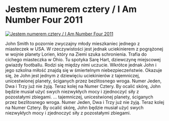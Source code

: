 Jestem numerem cztery / I Am Number Four 2011 
=============
[![Jestem numerem cztery / I Am Number Four 2011 ](http://vidos.pl/images/player.gif)](http://vidos.pl/jestem-numerem-cztery-i-am-number-four-2011)

 John Smith to pozornie zwyczajny młody mieszkaniec jednego z miasteczek w USA. W rzeczywistości jest jednak uciekinierem z pogrążonej w wojnie planety Lorien, który na Ziemi szuka schronienia. Trafia do cichego miasteczka w Ohio. Tu spotyka Sarę Hart, dziewczynę miejscowej gwiazdy footballu. Rodzi się między nimi uczucie. Wkrótce jednak John i jego szkolna miłość znajdą się w śmiertelnym niebezpieczeństwie. Okazuje się, że John jest jednym z dziewięciu uciekinierów z tajemniczej, unicestwionej planety, ściganych przez bezlitosnego wroga. Numer Jeden, Dwa i Trzy już nie żyją. Teraz kolej na Numer Cztery. By ocalić skórę, John będzie musiał użyć swych niezwykłych mocy i zjednoczyć siły z pozostałymi zbiegami.  ... tajemniczej, unicestwionej planety, ściganych przez bezlitosnego wroga. Numer Jeden, Dwa i Trzy już nie żyją. Teraz kolej na Numer Cztery. By ocalić skórę, John będzie musiał użyć swych niezwykłych mocy i zjednoczyć siły z pozostałymi zbiegami.
